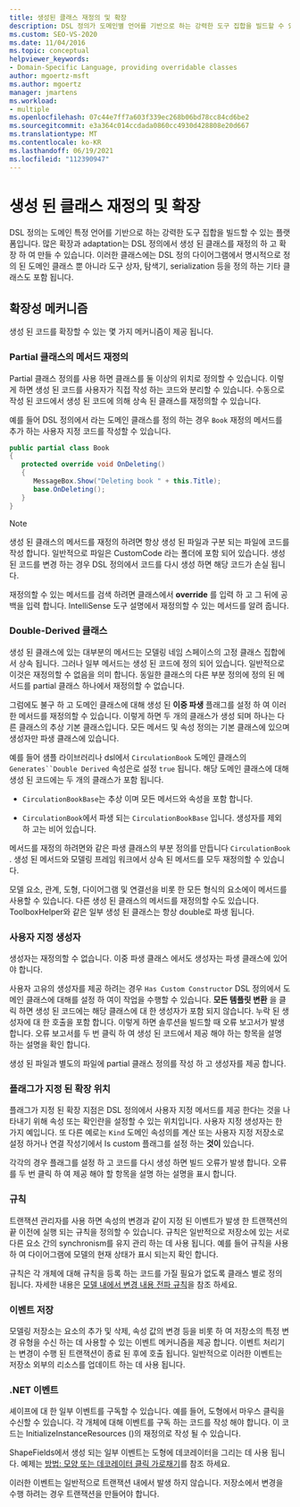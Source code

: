 ```yaml
---
title: 생성된 클래스 재정의 및 확장
description: DSL 정의가 도메인별 언어를 기반으로 하는 강력한 도구 집합을 빌드할 수 있는 플랫폼에 대해 알아봅니다.
ms.custom: SEO-VS-2020
ms.date: 11/04/2016
ms.topic: conceptual
helpviewer_keywords:
- Domain-Specific Language, providing overridable classes
author: mgoertz-msft
ms.author: mgoertz
manager: jmartens
ms.workload:
- multiple
ms.openlocfilehash: 07c44e7ff7a603f339ec268b06bd78cc84cd6be2
ms.sourcegitcommit: e3a364c014ccdada0860cc4930d428808e20d667
ms.translationtype: MT
ms.contentlocale: ko-KR
ms.lasthandoff: 06/19/2021
ms.locfileid: "112390947"
---
```

# <a name="override-and-extend-the-generated-classes"></a>생성 된 클래스 재정의 및 확장

DSL 정의는 도메인 특정 언어를 기반으로 하는 강력한 도구 집합을 빌드할 수 있는 플랫폼입니다. 많은 확장과 adaptation는 DSL 정의에서 생성 된 클래스를 재정의 하 고 확장 하 여 만들 수 있습니다. 이러한 클래스에는 DSL 정의 다이어그램에서 명시적으로 정의 된 도메인 클래스 뿐 아니라 도구 상자, 탐색기, serialization 등을 정의 하는 기타 클래스도 포함 됩니다.

## <a name="extensibility-mechanisms"></a>확장성 메커니즘

생성 된 코드를 확장할 수 있는 몇 가지 메커니즘이 제공 됩니다.

### <a name="override-methods-in-a-partial-class"></a>Partial 클래스의 메서드 재정의

Partial 클래스 정의를 사용 하면 클래스를 둘 이상의 위치로 정의할 수 있습니다. 이렇게 하면 생성 된 코드를 사용자가 직접 작성 하는 코드와 분리할 수 있습니다. 수동으로 작성 된 코드에서 생성 된 코드에 의해 상속 된 클래스를 재정의할 수 있습니다.

예를 들어 DSL 정의에서 라는 도메인 클래스를 정의 하는 경우 `Book` 재정의 메서드를 추가 하는 사용자 지정 코드를 작성할 수 있습니다.

```csharp
public partial class Book
{
   protected override void OnDeleting()
   {
      MessageBox.Show("Deleting book " + this.Title);
      base.OnDeleting();
   }
}
```

> [!NOTE]
> 생성 된 클래스의 메서드를 재정의 하려면 항상 생성 된 파일과 구분 되는 파일에 코드를 작성 합니다. 일반적으로 파일은 CustomCode 라는 폴더에 포함 되어 있습니다. 생성 된 코드를 변경 하는 경우 DSL 정의에서 코드를 다시 생성 하면 해당 코드가 손실 됩니다.

재정의할 수 있는 메서드를 검색 하려면 클래스에서 **override** 를 입력 하 고 그 뒤에 공백을 입력 합니다. IntelliSense 도구 설명에서 재정의할 수 있는 메서드를 알려 줍니다.

### <a name="double-derived-classes"></a>Double-Derived 클래스

생성 된 클래스에 있는 대부분의 메서드는 모델링 네임 스페이스의 고정 클래스 집합에서 상속 됩니다. 그러나 일부 메서드는 생성 된 코드에 정의 되어 있습니다. 일반적으로 이것은 재정의할 수 없음을 의미 합니다. 동일한 클래스의 다른 부분 정의에 정의 된 메서드를 partial 클래스 하나에서 재정의할 수 없습니다.

그럼에도 불구 하 고 도메인 클래스에 대해 생성 된 **이중 파생** 플래그를 설정 하 여 이러한 메서드를 재정의할 수 있습니다. 이렇게 하면 두 개의 클래스가 생성 되며 하나는 다른 클래스의 추상 기본 클래스입니다. 모든 메서드 및 속성 정의는 기본 클래스에 있으며 생성자만 파생 클래스에 있습니다.

예를 들어 샘플 라이브러리나 dsl에서 `CirculationBook` 도메인 클래스의 `Generates``Double Derived` 속성은로 설정 `true` 됩니다. 해당 도메인 클래스에 대해 생성 된 코드에는 두 개의 클래스가 포함 됩니다.

- `CirculationBookBase`는 추상 이며 모든 메서드와 속성을 포함 합니다.

- `CirculationBook`에서 파생 되는 `CirculationBookBase` 입니다. 생성자를 제외 하 고는 비어 있습니다.

메서드를 재정의 하려면와 같은 파생 클래스의 부분 정의를 만듭니다 `CirculationBook` . 생성 된 메서드와 모델링 프레임 워크에서 상속 된 메서드를 모두 재정의할 수 있습니다.

모델 요소, 관계, 도형, 다이어그램 및 연결선을 비롯 한 모든 형식의 요소에이 메서드를 사용할 수 있습니다. 다른 생성 된 클래스의 메서드를 재정의할 수도 있습니다. ToolboxHelper와 같은 일부 생성 된 클래스는 항상 double로 파생 됩니다.

### <a name="custom-constructors"></a>사용자 지정 생성자

생성자는 재정의할 수 없습니다. 이중 파생 클래스 에서도 생성자는 파생 클래스에 있어야 합니다.

사용자 고유의 생성자를 제공 하려는 경우 `Has Custom Constructor` DSL 정의에서 도메인 클래스에 대해를 설정 하 여이 작업을 수행할 수 있습니다. **모든 템플릿 변환** 을 클릭 하면 생성 된 코드에는 해당 클래스에 대 한 생성자가 포함 되지 않습니다. 누락 된 생성자에 대 한 호출을 포함 합니다. 이렇게 하면 솔루션을 빌드할 때 오류 보고서가 발생 합니다. 오류 보고서를 두 번 클릭 하 여 생성 된 코드에서 제공 해야 하는 항목을 설명 하는 설명을 확인 합니다.

생성 된 파일과 별도의 파일에 partial 클래스 정의를 작성 하 고 생성자를 제공 합니다.

### <a name="flagged-extension-points"></a>플래그가 지정 된 확장 위치

플래그가 지정 된 확장 지점은 DSL 정의에서 사용자 지정 메서드를 제공 한다는 것을 나타내기 위해 속성 또는 확인란을 설정할 수 있는 위치입니다. 사용자 지정 생성자는 한 가지 예입니다. 또 다른 예로는 `Kind` 도메인 속성의를 계산 또는 사용자 지정 저장소로 설정 하거나 연결 작성기에서 Is custom 플래그를 설정 하는 **것이** 있습니다.

각각의 경우 플래그를 설정 하 고 코드를 다시 생성 하면 빌드 오류가 발생 합니다. 오류를 두 번 클릭 하 여 제공 해야 할 항목을 설명 하는 설명을 표시 합니다.

### <a name="rules"></a>규칙

트랜잭션 관리자를 사용 하면 속성의 변경과 같이 지정 된 이벤트가 발생 한 트랜잭션의 끝 이전에 실행 되는 규칙을 정의할 수 있습니다. 규칙은 일반적으로 저장소에 있는 서로 다른 요소 간의 synchronism를 유지 관리 하는 데 사용 됩니다. 예를 들어 규칙을 사용 하 여 다이어그램에 모델의 현재 상태가 표시 되는지 확인 합니다.

규칙은 각 개체에 대해 규칙을 등록 하는 코드를 가질 필요가 없도록 클래스 별로 정의 됩니다. 자세한 내용은 [모델 내에서 변경 내용 전파 규칙](../modeling/rules-propagate-changes-within-the-model.md)을 참조 하세요.

### <a name="store-events"></a>이벤트 저장

모델링 저장소는 요소의 추가 및 삭제, 속성 값의 변경 등을 비롯 하 여 저장소의 특정 변경 유형을 수신 하는 데 사용할 수 있는 이벤트 메커니즘을 제공 합니다. 이벤트 처리기는 변경이 수행 된 트랜잭션이 종료 된 후에 호출 됩니다. 일반적으로 이러한 이벤트는 저장소 외부의 리소스를 업데이트 하는 데 사용 됩니다.

### <a name="net-events"></a>.NET 이벤트

셰이프에 대 한 일부 이벤트를 구독할 수 있습니다. 예를 들어, 도형에서 마우스 클릭을 수신할 수 있습니다. 각 개체에 대해 이벤트를 구독 하는 코드를 작성 해야 합니다. 이 코드는 InitializeInstanceResources ()의 재정의로 작성 될 수 있습니다.

ShapeFields에서 생성 되는 일부 이벤트는 도형에 데코레이터을 그리는 데 사용 됩니다. 예제는 [방법: 모양 또는 데코레이터 클릭 가로채기](../modeling/how-to-intercept-a-click-on-a-shape-or-decorator.md)를 참조 하세요.

이러한 이벤트는 일반적으로 트랜잭션 내에서 발생 하지 않습니다. 저장소에서 변경을 수행 하려는 경우 트랜잭션을 만들어야 합니다.
